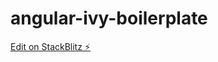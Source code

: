 # angular-ivy-boilerplate

[Edit on StackBlitz ⚡️](https://stackblitz.com/edit/angular-ivy-boilerplate)